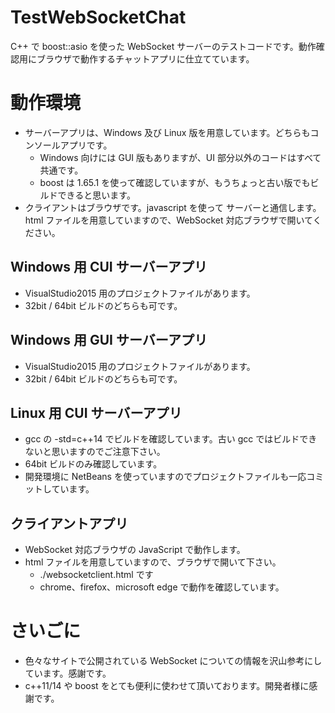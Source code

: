 # TestWebSocketChat
C++ で boost::asio を使った WebSocket サーバーのテストコードです。動作確認用にブラウザで動作するチャットアプリに仕立てています。

# 動作環境
* サーバーアプリは、Windows 及び Linux 版を用意しています。どちらもコンソールアプリです。
  * Windows 向けには GUI 版もありますが、UI 部分以外のコードはすべて共通です。
  * boost は 1.65.1 を使って確認していますが、もうちょっと古い版でもビルドできると思います。
* クライアントはブラウザです。javascript を使って サーバーと通信します。html ファイルを用意していますので、WebSocket 対応ブラウザで開いてください。

## Windows 用 CUI サーバーアプリ
* VisualStudio2015 用のプロジェクトファイルがあります。
* 32bit / 64bit ビルドのどちらも可です。

## Windows 用 GUI サーバーアプリ
* VisualStudio2015 用のプロジェクトファイルがあります。
* 32bit / 64bit ビルドのどちらも可です。

## Linux 用 CUI サーバーアプリ
* gcc の -std=c++14 でビルドを確認しています。古い gcc ではビルドできないと思いますのでご注意下さい。
* 64bit ビルドのみ確認しています。
* 開発環境に NetBeans を使っていますのでプロジェクトファイルも一応コミットしています。

## クライアントアプリ
* WebSocket 対応ブラウザの JavaScript で動作します。
* html ファイルを用意していますので、ブラウザで開いて下さい。
  * ./websocketclient.html です
  * chrome、firefox、microsoft edge で動作を確認しています。

# さいごに
* 色々なサイトで公開されている WebSocket についての情報を沢山参考にしています。感謝です。
* c++11/14 や boost をとても便利に使わせて頂いております。開発者様に感謝です。

